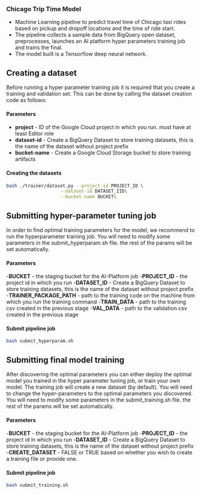 ### Chicago Trip Time Model

- Machine Learning pipeline to predict travel time of Chicago taxi rides based on pickup and dropoff locations and the time of ride start.
- The pipeline collects a sample data from BigQuery open dataset, preprocesses, launches an AI platform hyper parameters training job and trains the final.
- The model built is a Tensorflow deep neural network.

## Creating a dataset
Before running a hyper parameter training job it is required that you create a training and validation set. 
This can be done by calling the dataset creation code as follows:

#### Parameters
- **project** - ID of the Google Cloud project in which you run. must have at least Editor role
- **dataset-id** - Create a BigQuery Dataset to store training datasets,
                   this is the name of the dataset without project prefix
- **bucket-name** - Create a Google Cloud Storage bucket to store training artifacts 

#### Creating the datasets
```bash
bash ./trainer/dataset.py --project-id PROJECT_ID \
                    --dataset-id DATASET_IID\
                    --bucket-name BUCKET\
```

## Submitting hyper-parameter tuning job
In order to find optimal training parameters for the model, we recommend to run the hyperparameter training job.
You will need to modify some parameters in the submit_hyperparam.sh file. the rest of the params will be set automatically.
#### Parameters
-**BUCKET** - the staging bucket for the AI-Platform job
-**PROJECT_ID** - the project id in which you run
-**DATASET_ID** - Create a BigQuery Dataset to store training datasets,
                   this is the name of the dataset without project prefix
-**TRAINER_PACKAGE_PATH** - path to the training code on the machine from which you run the training command
-**TRAIN_DATA** - path to the training csv created in the previous stage
-**VAL_DATA** - path to the validation csv created in the previous stage

#### Submit pipeline job
```bash
bash submit_hyperparam.sh

```

## Submitting final model training
After discovering the optimal parameters you can either deploy the optimal model you trained in the hyper parameter tuning job, or train your own model.
The training job will create a new dataset (by default). You will need to change the hyper-parameters to the optimal parameters you discovered.
You will need to modify some parameters in the submit_training.sh file. the rest of the params will be set automatically.
 
#### Parameters
-**BUCKET** - the staging bucket for the AI-Platform job
-**PROJECT_ID** - the project id in which you run
-**DATASET_ID** - Create a BigQuery Dataset to store training datasets,
                   this is the name of the dataset without project prefix
-**CREATE_DATASET** - FALSE or TRUE based on whether you wish to create a training file or provide one.

#### Submit pipeline job
```bash
bash submit_training.sh

```
